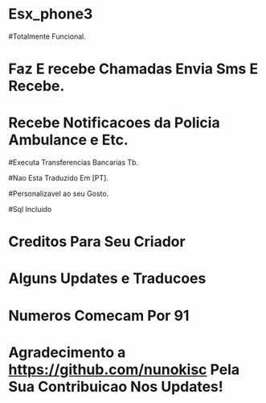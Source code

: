# Esx_phone3

#Totalmente Funcional.

# Faz E recebe Chamadas Envia Sms E Recebe.

# Recebe Notificacoes da Policia Ambulance e Etc.

#Executa Transferencias Bancarias Tb.

#Nao Esta Traduzido Em [PT]. 

#Personalizavel ao seu Gosto.

#Sql Incluido

# Creditos Para Seu Criador

# Alguns Updates e Traducoes

# Numeros Comecam Por 91

# Agradecimento a https://github.com/nunokisc Pela Sua Contribuicao Nos Updates!
